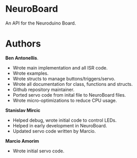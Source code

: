 # NeuroBoard
An API for the Neuroduino Board.

# Authors

**Ben Antonellis**.

- Wrote main implementation and all ISR code.
- Wrote examples.
- Wrote structs to manage buttons/triggers/servo.
- Wrote all documentation for class, functions and structs.
- Github repository maintainer.
- Ported servo code from inital file to NeuroBoard files.
- Wrote micro-optimizations to reduce CPU usage.

**Stanislav Mircic**

- Helped debug, wrote initial code to control LEDs.
- Helped in early development in NeuroBoard.
- Updated servo code written by Marcio.

**Marcio Amorim**

- Wrote initial servo code.